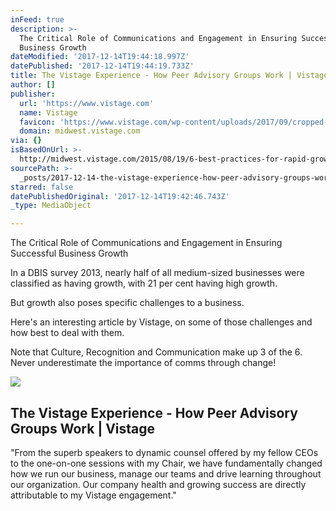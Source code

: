 ```yaml
---
inFeed: true
description: >-
  The Critical Role of Communications and Engagement in Ensuring Successful
  Business Growth
dateModified: '2017-12-14T19:44:18.997Z'
datePublished: '2017-12-14T19:44:19.733Z'
title: The Vistage Experience - How Peer Advisory Groups Work | Vistage
author: []
publisher:
  url: 'https://www.vistage.com'
  name: Vistage
  favicon: 'https://www.vistage.com/wp-content/uploads/2017/09/cropped-v-2-192x192.png'
  domain: midwest.vistage.com
via: {}
isBasedOnUrl: >-
  http://midwest.vistage.com/2015/08/19/6-best-practices-for-rapid-growth-periods/
sourcePath: >-
  _posts/2017-12-14-the-vistage-experience-how-peer-advisory-groups-work-or-vis.md
starred: false
datePublishedOriginal: '2017-12-14T19:42:46.743Z'
_type: MediaObject

---
```

The Critical Role of Communications and Engagement in Ensuring Successful Business Growth

In a DBIS survey 2013, nearly half of all medium-sized businesses were classified as having growth, with 21 per cent having high growth.

But growth also poses specific challenges to a business.

Here's an interesting article by Vistage, on some of those challenges and how best to deal with them.

Note that Culture, Recognition and Communication make up 3 of the 6\. Never underestimate the importance of comms through change!

<article style=""><img src="https://www.vistage.com/wp-content/uploads/2017/06/hero-MemberExperience.png" /><h1>The Vistage Experience - How Peer Advisory Groups Work | Vistage</h1><p>"From the superb speakers to dynamic counsel offered by my fellow CEOs to the one-on-one sessions with my Chair, we have fundamentally changed how we run our business, manage our teams and drive learning throughout our organization. Our company health and growing success are directly attributable to my Vistage engagement."</p></article>